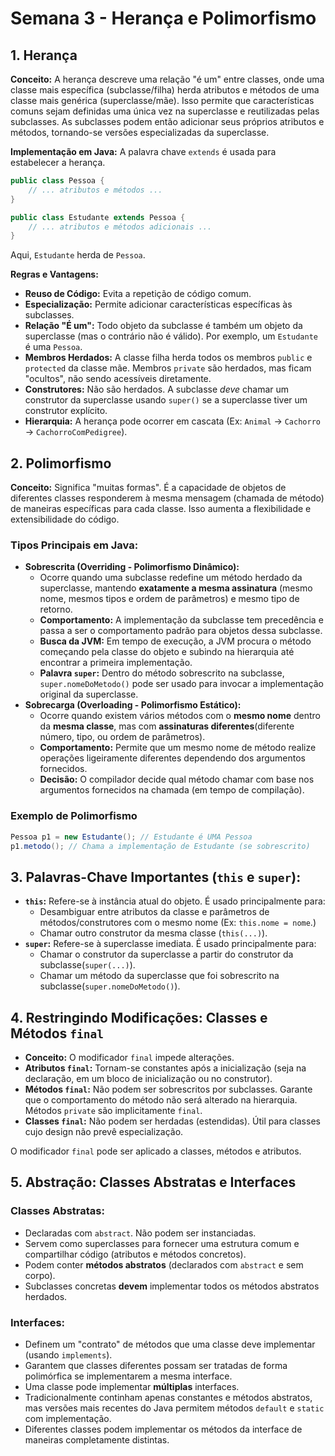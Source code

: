 # Semana 3 - Herança e Polimorfismo

## 1. Herança

**Conceito:** A herança descreve uma relação "é um" entre classes, onde uma classe mais específica (subclasse/filha) herda atributos e métodos de uma classe mais genérica (superclasse/mãe). Isso permite que características comuns sejam definidas uma única vez na superclasse e reutilizadas pelas subclasses. As subclasses podem então adicionar seus próprios atributos e métodos, tornando-se versões especializadas da superclasse.

**Implementação em Java:** A palavra chave `extends` é usada para estabelecer a herança.

``` Java
public class Pessoa {
    // ... atributos e métodos ...
}

public class Estudante extends Pessoa {
    // ... atributos e métodos adicionais ...
}
```

Aqui, `Estudante` herda de `Pessoa`.

**Regras e Vantagens:**

- **Reuso de Código:** Evita a repetição de código comum.
- **Especialização:** Permite adicionar características específicas às subclasses.
- **Relação "É um":** Todo objeto da subclasse é também um objeto da superclasse (mas o contrário não é válido). Por exemplo, um `Estudante` é uma `Pessoa`.
- **Membros Herdados:** A classe filha herda todos os membros `public` e `protected` da classe mãe. Membros `private` são herdados, mas ficam "ocultos", não sendo acessíveis diretamente.
- **Construtores:** Não são herdados. A subclasse *deve* chamar um construtor da superclasse usando `super()` se a superclasse tiver um construtor explícito.
- **Hierarquia:** A herança pode ocorrer em cascata (Ex: `Animal` -> `Cachorro` -> `CachorroComPedigree`).

## 2. Polimorfismo

**Conceito:** Significa "muitas formas". É a capacidade de objetos de diferentes classes responderem à mesma mensagem (chamada de método) de maneiras específicas para cada classe. Isso aumenta a flexibilidade e extensibilidade do código.

### Tipos Principais em Java:

- **Sobrescrita (Overriding - Polimorfismo Dinâmico):**
    - Ocorre quando uma subclasse redefine um método herdado da superclasse, mantendo **exatamente a mesma assinatura** (mesmo nome, mesmos tipos e ordem de parâmetros) e mesmo tipo de retorno.
    - **Comportamento:** A implementação da subclasse tem precedência e passa a ser o comportamento padrão para objetos dessa subclasse.
    - **Busca da JVM:** Em tempo de execução, a JVM procura o método começando pela classe do objeto e subindo na hierarquia até encontrar a primeira implementação.
    - **Palavra `super`:** Dentro do método sobrescrito na subclasse, `super.nomeDoMetodo()` pode ser usado para invocar a implementação original da superclasse.
- **Sobrecarga (Overloading - Polimorfismo Estático):**
    - Ocorre quando existem vários métodos com o **mesmo nome** dentro da **mesma classe**, mas com **assinaturas diferentes**(diferente número, tipo, ou ordem de parâmetros).
    - **Comportamento:** Permite que um mesmo nome de método realize operações ligeiramente diferentes dependendo dos argumentos fornecidos.
    - **Decisão:** O compilador decide qual método chamar com base nos argumentos fornecidos na chamada (em tempo de compilação).

### Exemplo de Polimorfismo

```Java
Pessoa p1 = new Estudante(); // Estudante é UMA Pessoa
p1.metodo(); // Chama a implementação de Estudante (se sobrescrito)
```

## 3. Palavras-Chave Importantes (`this` e `super`):

- **`this`:** Refere-se à instância atual do objeto. É usado principalmente para:
    - Desambiguar entre atributos da classe e parâmetros de métodos/construtores com o mesmo nome (Ex: `this.nome = nome`.)
    - Chamar outro construtor da mesma classe (`this(...)`).
- **`super`:** Refere-se à superclasse imediata. É usado principalmente para:
    - Chamar o construtor da superclasse a partir do construtor da subclasse(`super(...)`).
    - Chamar um método da superclasse que foi sobrescrito na subclasse(`super.nomeDoMetodo()`).

## 4. Restringindo Modificações: Classes e Métodos `final`

- **Conceito:** O modificador `final` impede alterações.
- **Atributos `final`:** Tornam-se constantes após a inicialização (seja na declaração, em um bloco de inicialização ou no construtor).
- **Métodos  `final`:** Não podem ser sobrescritos por subclasses. Garante que o comportamento do método não será alterado na hierarquia. Métodos `private` são implicitamente `final`.
- **Classes  `final`:** Não podem ser herdadas (estendidas). Útil para classes cujo design não prevê especialização.

O modificador `final` pode ser aplicado a classes, métodos e atributos.

## 5. Abstração: Classes Abstratas e Interfaces

### Classes Abstratas:

- Declaradas com `abstract`. Não podem ser instanciadas.
- Servem como superclasses para fornecer uma estrutura comum e compartilhar código (atributos e métodos concretos).
- Podem conter **métodos abstratos** (declarados com `abstract` e sem corpo).
- Subclasses concretas **devem** implementar todos os métodos abstratos herdados.

### Interfaces:

- Definem um "contrato" de métodos que uma classe deve implementar (usando `implements`).
- Garantem que classes diferentes possam ser tratadas de forma polimórfica se implementarem a mesma interface.
- Uma classe pode implementar **múltiplas** interfaces.
- Tradicionalmente continham apenas constantes e métodos abstratos, mas versões mais recentes do Java permitem métodos `default` e `static` com implementação.
- Diferentes classes podem implementar os métodos da interface de maneiras completamente distintas.